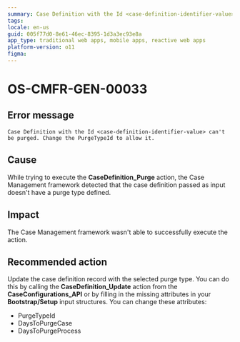 ```yaml
---
summary: Case Definition with the Id <case-definition-identifier-value> can't be purged. Change the PurgeTypeId to allow it.
tags:
locale: en-us
guid: 005f77d0-8e61-46ec-8395-1d3a3ec93e8a
app_type: traditional web apps, mobile apps, reactive web apps
platform-version: o11
figma:
---
```


# OS-CMFR-GEN-00033

## Error message

`Case Definition with the Id <case-definition-identifier-value> can't be purged. Change the PurgeTypeId to allow it.`

## Cause

While trying to execute the **CaseDefinition_Purge** action, the Case Management framework detected that the case definition passed as input doesn't have a purge type defined.

## Impact

The Case Management framework wasn't able to successfully execute the action.

## Recommended action

Update the case definition record with the selected purge type. You can do this by calling the **CaseDefinition_Update** action from the **CaseConfigurations_API** or by filling in the missing attributes in your **Bootstrap/Setup** input structures. You can change these attributes:

* PurgeTypeId
* DaysToPurgeCase
* DaysToPurgeProcess
